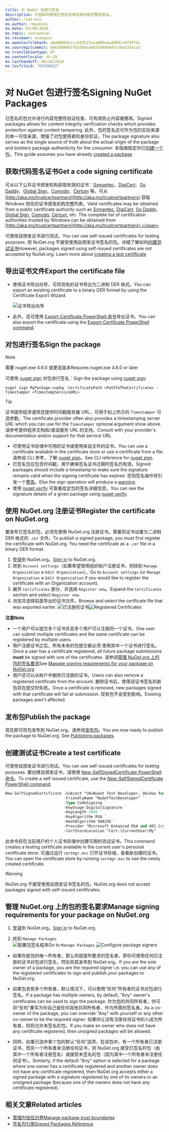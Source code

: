 ```yaml
---
title: 对 NuGet 包进行签名
description: 介绍如何使用已签名包来启用内容完整性验证。
author: rido-min
ms.author: rmpablos
ms.date: 03/06/2018
ms.topic: conceptual
ms.reviewer: anangaur
ms.openlocfilehash: abdd06642ccc652527a1a005eda2689ce97df74c
ms.sourcegitcommit: b6810860b77b2d50aab031040b047c20a333aca3
ms.translationtype: HT
ms.contentlocale: zh-CN
ms.lasthandoff: 06/28/2019
ms.locfileid: "67426812"
---
```

# <a name="signing-nuget-packages"></a><span data-ttu-id="21a36-103">对 NuGet 包进行签名</span><span class="sxs-lookup"><span data-stu-id="21a36-103">Signing NuGet Packages</span></span>

<span data-ttu-id="21a36-104">已签名的包允许进行内容完整性验证检查，可有效防止内容被篡改。</span><span class="sxs-lookup"><span data-stu-id="21a36-104">Signed packages allows for content integrity verification checks which provides protection against content tampering.</span></span> <span data-ttu-id="21a36-105">此外，包的签名还可作为包的实际来源的单一可信来源，增强了对包使用者的身份验证。</span><span class="sxs-lookup"><span data-stu-id="21a36-105">The package signature also serves as the single source of truth about the actual origin of the package and bolsters package authenticity for the consumer.</span></span> <span data-ttu-id="21a36-106">本指南假定你已[创建一个包](creating-a-package.md)。</span><span class="sxs-lookup"><span data-stu-id="21a36-106">This guide assumes you have already [created a package](creating-a-package.md).</span></span>

## <a name="get-a-code-signing-certificate"></a><span data-ttu-id="21a36-107">获取代码签名证书</span><span class="sxs-lookup"><span data-stu-id="21a36-107">Get a code signing certificate</span></span>

<span data-ttu-id="21a36-108">可从以下公共证书颁发机构获取有效的证书：[Symantec](https://trustcenter.websecurity.symantec.com/process/trust/productOptions?productType=SoftwareValidationClass3)、[DigiCert](https://www.digicert.com/code-signing/)、[Go Daddy](https://www.godaddy.com/web-security/code-signing-certificate)、[Global Sign](https://www.globalsign.com/en/code-signing-certificate/)、[Comodo](https://www.comodo.com/e-commerce/code-signing/code-signing-certificate.php)、[Certum](https://www.certum.eu/certum/cert,offer_en_open_source_cs.xml) 等。可从 [http://aka.ms/trustcertpartners](http://aka.ms/trustcertpartners) 获取 Windows 信任的证书颁发机构完整列表。</span><span class="sxs-lookup"><span data-stu-id="21a36-108">Valid certificates may be obtained from a public certificate authority such as [Symantec](https://trustcenter.websecurity.symantec.com/process/trust/productOptions?productType=SoftwareValidationClass3), [DigiCert](https://www.digicert.com/code-signing/), [Go Daddy](https://www.godaddy.com/web-security/code-signing-certificate), [Global Sign](https://www.globalsign.com/en/code-signing-certificate/), [Comodo](https://www.comodo.com/e-commerce/code-signing/code-signing-certificate.php), [Certum](https://www.certum.eu/certum/cert,offer_en_open_source_cs.xml), etc. The complete list of certification authorities trusted by Windows can be obtained from [http://aka.ms/trustcertpartners](http://aka.ms/trustcertpartners).</span></span>

<span data-ttu-id="21a36-109">可使用自颁发证书进行测试。</span><span class="sxs-lookup"><span data-stu-id="21a36-109">You can use self-issued certificates for testing purposes.</span></span> <span data-ttu-id="21a36-110">但 NuGet.org 不接受使用自颁发证书签名的包。详细了解如何[创建测试证书](#create-a-test-certificate)</span><span class="sxs-lookup"><span data-stu-id="21a36-110">However, packages signed using self-issued certificates are not accepted by NuGet.org. Learn more about [creating a test certificate](#create-a-test-certificate)</span></span>

## <a name="export-the-certificate-file"></a><span data-ttu-id="21a36-111">导出证书文件</span><span class="sxs-lookup"><span data-stu-id="21a36-111">Export the certificate file</span></span>

* <span data-ttu-id="21a36-112">使用证书导出向导，可将现有的证书导出为二进制 DER 格式。</span><span class="sxs-lookup"><span data-stu-id="21a36-112">You can export an existing certificate to a binary DER format by using the Certificate Export Wizard.</span></span>

  ![证书导出向导](../reference/media/CertificateExportWizard.png)

* <span data-ttu-id="21a36-114">此外，还可使用 [Export-Certificate PowerShell 命令](/powershell/module/pkiclient/export-certificate)导出证书。</span><span class="sxs-lookup"><span data-stu-id="21a36-114">You can also export the certificate using the [Export-Certificate PowerShell command](/powershell/module/pkiclient/export-certificate).</span></span>

## <a name="sign-the-package"></a><span data-ttu-id="21a36-115">对包进行签名</span><span class="sxs-lookup"><span data-stu-id="21a36-115">Sign the package</span></span>

> [!note]
> <span data-ttu-id="21a36-116">需要 nuget.exe 4.6.0 或更高版本</span><span class="sxs-lookup"><span data-stu-id="21a36-116">Requires nuget.exe 4.6.0 or later</span></span>

<span data-ttu-id="21a36-117">可使用 [nuget sign](../tools/cli-ref-sign.md) 对包进行签名：</span><span class="sxs-lookup"><span data-stu-id="21a36-117">Sign the package using [nuget sign](../tools/cli-ref-sign.md):</span></span>

```cli
nuget sign MyPackage.nupkg -CertificatePath <PathToTheCertificate> -Timestamper <TimestampServiceURL>
```

> [!Tip]
> <span data-ttu-id="21a36-118">证书提供程序通常还提供时间戳服务器 URL，可用于如上所示的 `Timestamper` 可选参数。</span><span class="sxs-lookup"><span data-stu-id="21a36-118">The certificate provider often also provides a timestamping server URL which you can use for the `Timestamper` optional argument show above.</span></span> <span data-ttu-id="21a36-119">请参考提供程序文档和/或该服务 URL 的支持。</span><span class="sxs-lookup"><span data-stu-id="21a36-119">Consult with your provider's documentation and/or support for that service URL.</span></span>

* <span data-ttu-id="21a36-120">可使用证书存储中可用的证书或使用来自文件的证书。</span><span class="sxs-lookup"><span data-stu-id="21a36-120">You can use a certificate available in the certificate store or use a certificate from a file.</span></span> <span data-ttu-id="21a36-121">请参阅 CLI 参考，了解 [nuget sign](../tools/cli-ref-sign.md)。</span><span class="sxs-lookup"><span data-stu-id="21a36-121">See CLI reference for [nuget sign](../tools/cli-ref-sign.md).</span></span>
* <span data-ttu-id="21a36-122">已签名包应包含时间戳，用于确保签名证书过期时签名仍有效。</span><span class="sxs-lookup"><span data-stu-id="21a36-122">Signed packages should include a timestamp to make sure the signature remains valid when the signing certificate has expired.</span></span> <span data-ttu-id="21a36-123">否则签名操作将引发一个[警告](../reference/errors-and-warnings/NU3002.md)。</span><span class="sxs-lookup"><span data-stu-id="21a36-123">Else the sign operation will produce a [warning](../reference/errors-and-warnings/NU3002.md).</span></span>
* <span data-ttu-id="21a36-124">使用 [nuget verify](../tools/cli-ref-verify.md) 可查看给定包的签名详细信息。</span><span class="sxs-lookup"><span data-stu-id="21a36-124">You can see the signature details of a given package using [nuget verify](../tools/cli-ref-verify.md).</span></span>

## <a name="register-the-certificate-on-nugetorg"></a><span data-ttu-id="21a36-125">使用 NuGet.org 注册证书</span><span class="sxs-lookup"><span data-stu-id="21a36-125">Register the certificate on NuGet.org</span></span>

<span data-ttu-id="21a36-126">要发布已签名的包，必须先使用 NuGet.org 注册证书。需要将证书设置为二进制 DER 格式的 `.cer` 文件。</span><span class="sxs-lookup"><span data-stu-id="21a36-126">To publish a signed package, you must first register the certificate with NuGet.org. You need the certificate as a `.cer` file in a binary DER format.</span></span>

1. <span data-ttu-id="21a36-127">[登录](https://www.nuget.org/users/account/LogOn?returnUrl=%2F)到 NuGet.org。</span><span class="sxs-lookup"><span data-stu-id="21a36-127">[Sign in](https://www.nuget.org/users/account/LogOn?returnUrl=%2F) to NuGet.org.</span></span>
1. <span data-ttu-id="21a36-128">转到 `Account settings`（如果希望使用组织帐户注册证书，则转到 `Manage Organization` **>** `Edit Organziation`）。</span><span class="sxs-lookup"><span data-stu-id="21a36-128">Go to `Account settings` (or `Manage Organization` **>** `Edit Organziation` if you would like to register the certificate with an Organization account).</span></span>
1. <span data-ttu-id="21a36-129">展开 `Certificates` 部分，并选择 `Register new`。</span><span class="sxs-lookup"><span data-stu-id="21a36-129">Expand the `Certificates` section and select `Register new`.</span></span>
1. <span data-ttu-id="21a36-130">浏览并选择前面导出的证书文件。</span><span class="sxs-lookup"><span data-stu-id="21a36-130">Browse and select the certficate file that was exported earlier.</span></span>
  <span data-ttu-id="21a36-131">![已注册的证书](../reference/media/registered-certs.png)</span><span class="sxs-lookup"><span data-stu-id="21a36-131">![Registered Certificates](../reference/media/registered-certs.png)</span></span>

<span data-ttu-id="21a36-132">**注意**</span><span class="sxs-lookup"><span data-stu-id="21a36-132">**Note**</span></span>
* <span data-ttu-id="21a36-133">一个用户可以提交多个证书并且多个用户可以注册同一个证书。</span><span class="sxs-lookup"><span data-stu-id="21a36-133">One user can submit multiple certificates and the same certificate can be registered by multiple users.</span></span>
* <span data-ttu-id="21a36-134">用户注册证书之后，所有未来的包提交都必须  使用其中一个证书进行签名。</span><span class="sxs-lookup"><span data-stu-id="21a36-134">Once a user has a certificate registered, all future package submissions **must** be signed with one of the certificates.</span></span> <span data-ttu-id="21a36-135">请参阅[管理 NuGet.org 上的包的签名要求](#manage-signing-requirements-for-your-package-on-nugetorg)</span><span class="sxs-lookup"><span data-stu-id="21a36-135">See [Manage signing requirements for your package on NuGet.org](#manage-signing-requirements-for-your-package-on-nugetorg)</span></span>
* <span data-ttu-id="21a36-136">用户还可以从帐户中删除已注册的证书。</span><span class="sxs-lookup"><span data-stu-id="21a36-136">Users can also remove a registered certificate from the account.</span></span> <span data-ttu-id="21a36-137">删除证书后，使用该证书签名的新包将在提交时失败。</span><span class="sxs-lookup"><span data-stu-id="21a36-137">Once a certificate is removed, new packages signed with that certificate will fail at submission.</span></span> <span data-ttu-id="21a36-138">现有包不会受到影响。</span><span class="sxs-lookup"><span data-stu-id="21a36-138">Existing packages aren't affected.</span></span>

## <a name="publish-the-package"></a><span data-ttu-id="21a36-139">发布包</span><span class="sxs-lookup"><span data-stu-id="21a36-139">Publish the package</span></span>

<span data-ttu-id="21a36-140">现在即可将包发布到 NuGet.org。请参阅[发布包](../nuget-org/Publish-a-package.md)。</span><span class="sxs-lookup"><span data-stu-id="21a36-140">You are now ready to publish the package to NuGet.org. See [Publishing packages](../nuget-org/Publish-a-package.md).</span></span>

## <a name="create-a-test-certificate"></a><span data-ttu-id="21a36-141">创建测试证书</span><span class="sxs-lookup"><span data-stu-id="21a36-141">Create a test certificate</span></span>

<span data-ttu-id="21a36-142">可使用自颁发证书进行测试。</span><span class="sxs-lookup"><span data-stu-id="21a36-142">You can use self-issued certificates for testing purposes.</span></span> <span data-ttu-id="21a36-143">要创建自颁发证书，请使用 [New-SelfSignedCertificate PowerShell 命令](/powershell/module/pkiclient/new-selfsignedcertificate)。</span><span class="sxs-lookup"><span data-stu-id="21a36-143">To create a self-issued certificate, use the [New-SelfSignedCertificate PowerShell command](/powershell/module/pkiclient/new-selfsignedcertificate).</span></span>

```ps
New-SelfSignedCertificate -Subject "CN=NuGet Test Developer, OU=Use for testing purposes ONLY" `
                          -FriendlyName "NuGetTestDeveloper" `
                          -Type CodeSigning `
                          -KeyUsage DigitalSignature `
                          -KeyLength 2048 `
                          -KeyAlgorithm RSA `
                          -HashAlgorithm SHA256 `
                          -Provider "Microsoft Enhanced RSA and AES Cryptographic Provider" `
                          -CertStoreLocation "Cert:\CurrentUser\My" 
```

<span data-ttu-id="21a36-144">此命令将在当前用户的个人证书存储中创建可用的测试证书。</span><span class="sxs-lookup"><span data-stu-id="21a36-144">This command creates a testing certificate available in the current user's personal certificate store.</span></span> <span data-ttu-id="21a36-145">可通过运行 `certmgr.msc` 打开证书存储，查看新创建的证书。</span><span class="sxs-lookup"><span data-stu-id="21a36-145">You can open the certificate store by running `certmgr.msc` to see the newly created certificate.</span></span>

> [!Warning]
> <span data-ttu-id="21a36-146">NuGet.org 不接受使用自颁发证书签名的包。</span><span class="sxs-lookup"><span data-stu-id="21a36-146">NuGet.org does not accept packages signed with self-issued certificates.</span></span>

## <a name="manage-signing-requirements-for-your-package-on-nugetorg"></a><span data-ttu-id="21a36-147">管理 NuGet.org 上的包的签名要求</span><span class="sxs-lookup"><span data-stu-id="21a36-147">Manage signing requirements for your package on NuGet.org</span></span>
1. <span data-ttu-id="21a36-148">[登录](https://www.nuget.org/users/account/LogOn?returnUrl=%2F)到 NuGet.org。</span><span class="sxs-lookup"><span data-stu-id="21a36-148">[Sign in](https://www.nuget.org/users/account/LogOn?returnUrl=%2F) to NuGet.org.</span></span>

1. <span data-ttu-id="21a36-149">转到 `Manage Packages`  
   ![配置包签名程序](../reference/media/configure-package-signers.png)</span><span class="sxs-lookup"><span data-stu-id="21a36-149">Go to `Manage Packages` 
![Configure package signers](../reference/media/configure-package-signers.png)</span></span>

* <span data-ttu-id="21a36-150">如果你是包的唯一所有者，那么你就是所要求的签名者，即你可使用任何已注册的证书对包进行签名，然后将其发布到 NuGet.org。</span><span class="sxs-lookup"><span data-stu-id="21a36-150">If you are the sole owner of a package, you are the required signer i.e. you can use any of the registered certificates to sign and publish your packages to NuGet.org.</span></span>

* <span data-ttu-id="21a36-151">如果包具有多个所有者，默认情况下，可以使用“任何”所有者的证书对包进行签名。</span><span class="sxs-lookup"><span data-stu-id="21a36-151">If a package has multiple owners, by default, "Any" owner's certificates can be used to sign the package.</span></span> <span data-ttu-id="21a36-152">作为包的共同所有者，你可将“任何”重写为你自己或任何其他共同所有者，作为所需的签名者。</span><span class="sxs-lookup"><span data-stu-id="21a36-152">As a co-owner of the package, you can override "Any" with yourself or any other co-owner to be the required signer.</span></span> <span data-ttu-id="21a36-153">如果你让没有注册任何证书的人成为所有者，则将允许未签名的包。</span><span class="sxs-lookup"><span data-stu-id="21a36-153">If you make an owner  who does not have any certificate registered, then unsigned packages will be allowed.</span></span> 

* <span data-ttu-id="21a36-154">同样，如果已选中某个包的默认“任何”选项，在该包中，有一个所有者已注册证书，而另一个所有者未注册任何证书，则 NuGet.org 接受已签名的包（由其中一个所有者注册签名）或接受未签名的包（因为其中一个所有者未注册任何证书）。</span><span class="sxs-lookup"><span data-stu-id="21a36-154">Similarly, if the default "Any" option is selected for a package where one owner has a certificate registered and another owner does not have any certificate registered, then NuGet.org accepts either a signed package with a signature registered by one of its owners or an unsigned package (because one of the owners does not have any certificate registered).</span></span>

## <a name="related-articles"></a><span data-ttu-id="21a36-155">相关文章</span><span class="sxs-lookup"><span data-stu-id="21a36-155">Related articles</span></span>

- [<span data-ttu-id="21a36-156">管理包信任边界</span><span class="sxs-lookup"><span data-stu-id="21a36-156">Manage package trust boundaries</span></span>](../consume-packages/installing-signed-packages.md)
- [<span data-ttu-id="21a36-157">签名包引用</span><span class="sxs-lookup"><span data-stu-id="21a36-157">Signed Packages Reference</span></span>](../reference/Signed-Packages-Reference.md)
